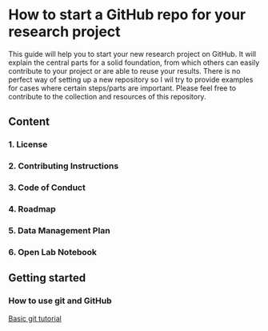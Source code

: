 # How to start a GitHub repo for your research project

This guide will help you to start your new research project on GitHub. It will explain the central parts for a solid foundation, from which others can easily contribute to your project or are able to reuse your results. There is no perfect way of setting up a new repository so I wil try to provide examples for cases where certain steps/parts are important. Please feel free to contribute to the collection and resources of this repository.

## Content

### 1. License
### 2. Contributing Instructions
### 3. Code of Conduct
### 4. Roadmap
### 5. Data Management Plan
### 6. Open Lab Notebook

## Getting started

### How to use git and GitHub

[Basic git tutorial](http://rogerdudler.github.io/git-guide/)
